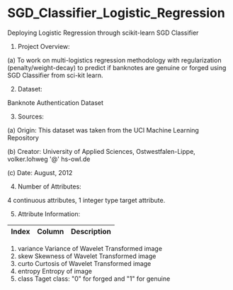 # SGD_Classifier_Logistic_Regression
Deploying Logistic Regression through scikit-learn SGD Classifier

1. Project Overview:

  (a) To work on multi-logistics regression methodology with regularization (penalty/weight-decay) to predict if banknotes are genuine or forged using SGD Classifier from sci-kit learn.

2. Dataset:

  Banknote Authentication Dataset

3. Sources:

  (a) Origin: This dataset was taken from the UCI Machine Learning Repository

  (b) Creator: University of Applied Sciences, Ostwestfalen-Lippe, volker.lohweg '@' hs-owl.de

  (c) Date: August, 2012

4. Number of Attributes:

4 continuous attributes, 1 integer type target attribute.

5. Attribute Information:

| Index |	Column |	Description |
| :-- | :-- | :-- |
1.	variance	Variance of Wavelet Transformed image
2.	skew	Skewness of Wavelet Transformed image
3.	curto	Curtosis of Wavelet Transformed image
4.	entropy	Entropy of image
5.	class	Taget class: "0" for forged and "1" for genuine
